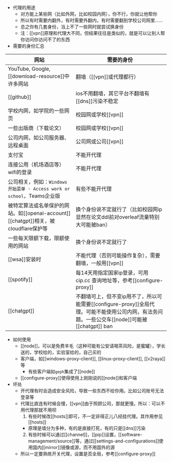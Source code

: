 - 代理的用途
    - 对方能上某些网（比如外网，比如校园内网），你不行，你就让他帮你
    - 所以有时需要内翻外，有时需要外翻内，有时需要翻到学校公司网里……
    - 总之你有几套身份，当上不了一些网时就尝试换身份
    - 注：[[vpn]]原理和代理大不同，但结果往往是类似的，就是可以让别人帮你访问你访问不了的东西
- 需要的身份汇总

|网站|需要的身份|
|-|-|
|YouTube, Google, [[download-resource]]中许多网站|翻墙（[[vpn]]或代理都行）|
|[[github]]|ios不用翻墙，其它平台不翻墙有[[dns]]污染不稳定
|学校内网，如学院的一些网页|校园网或学校[[vpn]]|
|一些出版商（下载论文）|校园网或学校[[vpn]]|
|公司内网，如公司服务器、远程桌面|公司网或公司[[vpn]]
|支付宝|不能开代理|
|连接公用（机场酒店等）wifi的登录|不能开代理
|公司相关，例如：`Windows开始菜单 - Access work or school`，Teams企业版|有些不能开代理|
|被特定算法或名单保护的网站。如[[openai-account]] [[chatgpt]]相关，被cloudflare保护等|换个身份说不定就行了（比如校园网ip显然在论文ddl前对overleaf流量特别大可能被ban）|
|一些每天限额下载，限额使用的网站|换个身份说不定就行了|
|[[wsa]]安装时|不能代理（否则可能操作复杂），需要翻墙，一般用[[vpn]]
|[[spotify]]|每14天用指定国家ip登录，可用 cip.cc 查询地址等，参考[[configure-proxy]]
|[[chatgpt]]|不翻墙可上，但不变ip用不了，所以可能需要[[configure-proxy]]全局代理。可能不能使用公司内网，有法务问题。一些公交车[[node]]可能被[[chatgpt]] ban
- 如何使用
  - [[node]]，可以是免费羊毛（这种可能有公安请喝茶风险，是蜜罐），学长送的，学校给的，实验室给的，自己买的
  - 客户端，如[[windows-proxy-client]], [[linux-proxy-client]], [[v2raya]]等
    - 有些客户端如`geph`集成了[[node]]
  - [[configure-proxy]]使得使用上刚刚说的[[node]]和客户端
- 坏处
  - 开代理有时会造成安全风险，导致一些东西不给你用。比如公司账号无法登录等
  - 代理比直连有时候会慢，[[vpn]]由于照顾公司，那就更慢。所以：可以不用代理那就不用呗
    1. 有些时候改[[hosts]]即可，不一定非得正儿八经挂代理。其作用参见[[hosts]]
      - 原理是墙分为多种，有的是直接打死，有的只是[[dns]]污染
    2. 有些时候可以通过[[channel]]，[[pip]]设置，[[software-management/source]]等，通过[[settings-and-configurations]]使用国内[[mirror]]镜像或源，而不用国外的源
  - 所以一定要熟练开关代理，设置是否全局，参考[[configure-proxy]]